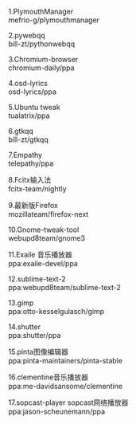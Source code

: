 1.PlymouthManager  
mefrio-g/plymouthmanager

2.pywebqq  
bill-zt/pythonwebqq

3.Chromium-browser  
chromium-daily/ppa

4.osd-lyrics  
osd-lyrics/ppa

5.Ubuntu tweak  
tualatrix/ppa

6.gtkqq  
bill-zt/gtkqq

7.Empathy  
telepathy/ppa

8.Fcitx输入法  
fcitx-team/nightly

9.最新版Firefox  
mozillateam/firefox-next

10.Gnome-tweak-tool  
webupd8team/gnome3

11.Exaile 音乐播放器  
ppa:exaile-devel/ppa

12.sublime-text-2  
ppa:webupd8team/sublime-text-2

13.gimp  
ppa:otto-kesselgulasch/gimp

14.shutter  
ppa:shutter/ppa

15.pinta图像编辑器  
ppa:pinta-maintainers/pinta-stable

16.clementine音乐播放器  
ppa:me-davidsansome/clementine

17.sopcast-player  sopcast网络播放器  
ppa:jason-scheunemann/ppa

